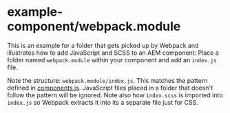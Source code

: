 # example-component/webpack.module

This is an example for a folder that gets picked up by Webpack and illustrates how to add JavaScript and SCSS to an AEM component: Place a folder named `webpack.module` within your component and add an `index.js` file.

Note the structure: `webpack.module/index.js`. This matches the pattern defined in [components.js](../../../../../webpack/bundles/components.js). JavaScript files placed in a folder that doesn't follow the pattern will be ignored. Note also how `index.scss` is imported into `index.js` so Webpack extracts it into its a separate file just for CSS.
